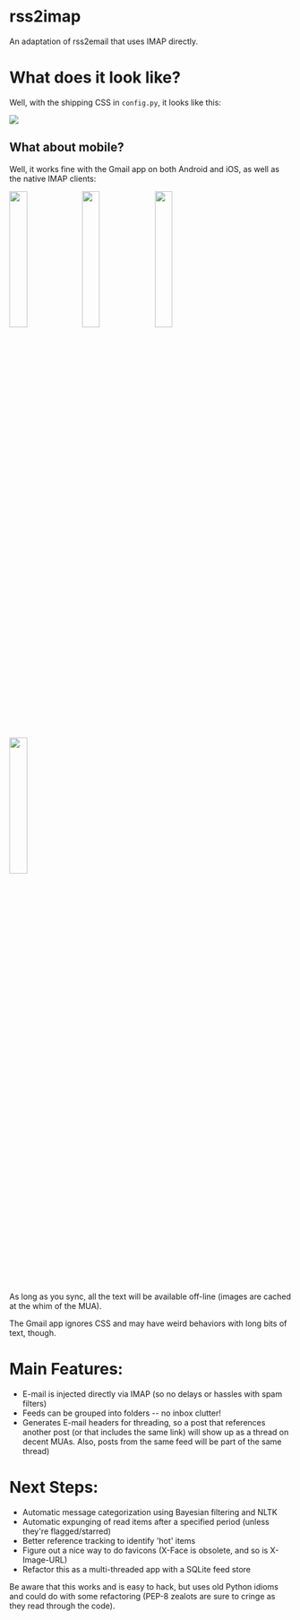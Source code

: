 rss2imap
========

An adaptation of rss2email that uses IMAP directly.

# What does it look like?

Well, with the shipping CSS in `config.py`, it looks like this:

<img src="https://raw.github.com/rcarmo/rss2email/screenshots/mail.app.1.jpg" style="max-width: 100%; height: auto;">

## What about mobile?

Well, it works fine with the Gmail app on both Android and iOS, as well as the native IMAP clients:

<img src="https://raw.github.com/rcarmo/rss2email/screenshots/gmail.ios.1.jpg" width="25%"> <img src="https://raw.github.com/rcarmo/rss2email/screenshots/mail.ios.1.jpg" width="25%"> <img src="https://raw.github.com/rcarmo/rss2email/screenshots/gmail.android.1.jpg" width="25%"> <img src="https://raw.github.com/rcarmo/rss2email/screenshots/mail.android.1.jpg" width="25%">

As long as you sync, all the text will be available off-line (images are cached at the whim of the MUA).

The Gmail app ignores CSS and may have weird behaviors with long bits of text, though.

# Main Features:

* E-mail is injected directly via IMAP (so no delays or hassles with spam filters)
* Feeds can be grouped into folders -- no inbox clutter!
* Generates E-mail headers for threading, so a post that references another post (or that includes the same link) will show up as a thread on decent MUAs. Also, posts from the same feed will be part of the same thread)

# Next Steps:

* Automatic message categorization using Bayesian filtering and NLTK
* Automatic expunging of read items after a specified period (unless they're flagged/starred)
* Better reference tracking to identify 'hot' items
* Figure out a nice way to do favicons (X-Face is obsolete, and so is X-Image-URL)
* Refactor this as a multi-threaded app with a SQLite feed store

Be aware that this works and is easy to hack, but uses old Python idioms and could do with some refactoring (PEP-8 zealots are sure to cringe as they read through the code).
